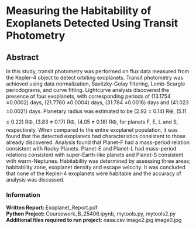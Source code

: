 # Measuring the Habitability of Exoplanets Detected Using Transit Photometry


## Abstract
In this study, transit photometry was performed on flux data measured from the Kepler-4 object to detect orbiting exoplanets. Transit photometry was achieved using data normalization, Savitzky-Golay filtering, Lomb-Scargle periodograms, and curve fitting. Lightcurve analysis discovered the presence of four exoplanets, with corresponding periods of (13.1754 ±0.0002) days, (21.7760 ±0.0004) days, (31.784 ±0.0016) days and (41.023 ±0.0021) days. Planetary radius was estimated to be (2.92 ± 0.14) R🜨, (5.11 ± 0.22) R🜨, (3.83 ± 0.17) R🜨, (4.05 ± 0.18) R🜨, for planets F, E, L and S, respectively. When compared to the entire exoplanet population, it was found that the detected exoplanets had characteristics consistent to those already discovered. Analysis found that Planet-F had a mass-period relation consistent with Rocky Planets. Planet-E and Planet-L had mass-period relations consistent with super-Earth-like planets and Planet-S consistent with warm-Neptunes. Habitability was determined by assessing three areas; habitability zone, exoplanet density and escape velocity. It was concluded that none of the Kepler-4 exoplanets were habitable and the accuracy of analysis was discussed.

### Information
<b> Written Report: </b> Exoplanet_Report.pdf <br>
<b> Python Project: </b> Coursework_B_25406.ipynb, mytools.py, mytools2.py <br>
<b> Additional files required to run project: </b> nasa.csv image2.jpg image0.jpg 

